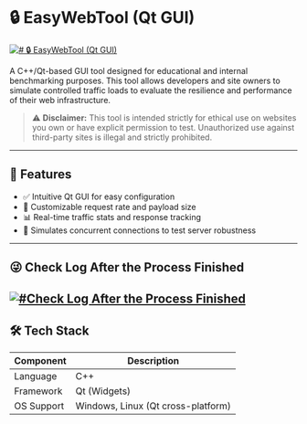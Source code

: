 # 🔒 EasyWebTool (Qt GUI)
[![# 🔒 EasyWebTool (Qt GUI)](https://i.postimg.cc/Hn6B3pMH/Screenshot-2025-10-31-155724.png)](https://postimg.cc/q6CsvHQZ)

A C++/Qt-based GUI tool designed for educational and internal benchmarking purposes. This tool allows developers and site owners to simulate controlled traffic loads to evaluate the resilience and performance of their web infrastructure.

> ⚠️ **Disclaimer:** This tool is intended strictly for ethical use on websites you own or have explicit permission to test. Unauthorized use against third-party sites is illegal and strictly prohibited.

---

## 🧩 Features

- ✅ Intuitive Qt GUI for easy configuration
- 🚀 Customizable request rate and payload size
- 📊 Real-time traffic stats and response tracking
- 🧪 Simulates concurrent connections to test server robustness

---

## 😜 Check Log After the Process Finished


[![#Check Log After the Process Finished](https://i.postimg.cc/tCfzgvtB/Screenshot-2025-10-31-164404.png)](https://postimg.cc/fJcd2KPd)
---

## 🛠️ Tech Stack

| Component | Description |
|----------|-------------|
| Language | C++ |
| Framework | Qt (Widgets) |
| OS Support | Windows, Linux (Qt cross-platform) |
